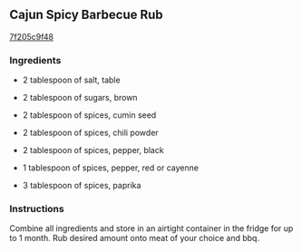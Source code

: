 ## Cajun Spicy Barbecue Rub

[7f205c9f48](http://www.food.com/recipe/cajun-spicy-barbecue-rub-502942)

### Ingredients

 - 2 tablespoon of salt, table

 - 2 tablespoon of sugars, brown

 - 2 tablespoon of spices, cumin seed

 - 2 tablespoon of spices, chili powder

 - 2 tablespoon of spices, pepper, black

 - 1 tablespoon of spices, pepper, red or cayenne

 - 3 tablespoon of spices, paprika

### Instructions

Combine all ingredients and store in an airtight container in the fridge for up to 1 month. Rub desired amount onto meat of your choice and bbq.